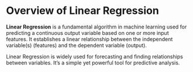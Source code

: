 # Overview of Linear Regression

**Linear Regression** is a fundamental algorithm in machine learning used for predicting a continuous output variable based on one or more input features. It establishes a linear relationship between the independent variable(s) (features) and the dependent variable (output).

Linear Regression is widely used for forecasting and finding relationships between variables. It’s a simple yet powerful tool for predictive analysis.
